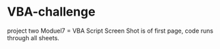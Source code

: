 # VBA-challenge
project two
Moduel7 = VBA Script
Screen Shot is of first page, code runs through all sheets.
